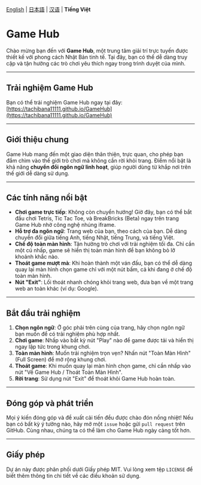 [English](README.en.md) | [日本語](README.ja.md) | [汉语](README.cn.md) | **Tiếng Việt**

# Game Hub

Chào mừng bạn đến với **Game Hub**, một trung tâm giải trí trực tuyến được thiết kế với phong cách Nhật Bản tinh tế. Tại đây, bạn có thể dễ dàng truy cập và tận hưởng các trò chơi yêu thích ngay trong trình duyệt của mình.

---

## Trải nghiệm Game Hub

Bạn có thể trải nghiệm Game Hub ngay tại đây: [https://tachibana11111.github.io/GameHub](https://tachibana11111.github.io/GameHub)

---

## Giới thiệu chung

Game Hub mang đến một giao diện thân thiện, trực quan, cho phép bạn đắm chìm vào thế giới trò chơi mà không cần rời khỏi trang. Điểm nổi bật là khả năng **chuyển đổi ngôn ngữ linh hoạt**, giúp người dùng từ khắp nơi trên thế giới dễ dàng sử dụng.

---

## Các tính năng nổi bật

* **Chơi game trực tiếp**: Không còn chuyển hướng! Giờ đây, bạn có thể bắt đầu chơi Tetris, Tic Tac Toe, và BreakBricks (Beta) ngay trên trang Game Hub nhờ công nghệ nhúng iframe.
* **Hỗ trợ đa ngôn ngữ**: Trang web của bạn, theo cách của bạn. Dễ dàng chuyển đổi giữa tiếng Anh, tiếng Nhật, tiếng Trung, và tiếng Việt.
* **Chế độ toàn màn hình**: Tận hưởng trò chơi với trải nghiệm tối đa. Chỉ cần một cú nhấp, game sẽ hiển thị toàn màn hình để bạn không bỏ lỡ khoảnh khắc nào.
* **Thoát game mượt mà**: Khi hoàn thành một ván đấu, bạn có thể dễ dàng quay lại màn hình chọn game chỉ với một nút bấm, cả khi đang ở chế độ toàn màn hình.
* **Nút "Exit"**: Lối thoát nhanh chóng khỏi trang web, đưa bạn về một trang web an toàn khác (ví dụ: Google).

---

## Bắt đầu trải nghiệm

1.  **Chọn ngôn ngữ**: Ở góc phải trên cùng của trang, hãy chọn ngôn ngữ bạn muốn để có trải nghiệm phù hợp nhất.
2.  **Chơi game**: Nhấp vào bất kỳ nút "Play" nào để game được tải và hiển thị ngay lập tức trong khung chơi.
3.  **Toàn màn hình**: Muốn trải nghiệm trọn vẹn? Nhấn nút "Toàn Màn Hình" (Full Screen) để mở rộng khung chơi.
4.  **Thoát game**: Khi muốn quay lại màn hình chọn game, chỉ cần nhấp vào nút "Về Game Hub / Thoát Toàn Màn Hình".
5.  **Rời trang**: Sử dụng nút "Exit" để thoát khỏi Game Hub hoàn toàn.

---

## Đóng góp và phát triển

Mọi ý kiến đóng góp và đề xuất cải tiến đều được chào đón nồng nhiệt! Nếu bạn có bất kỳ ý tưởng nào, hãy mở một `issue` hoặc gửi `pull request` trên GitHub. Cùng nhau, chúng ta có thể làm cho Game Hub ngày càng tốt hơn.

---

## Giấy phép

Dự án này được phân phối dưới Giấy phép MIT. Vui lòng xem tệp `LICENSE` để biết thêm thông tin chi tiết về các điều khoản sử dụng.
